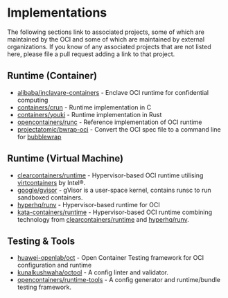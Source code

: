 # <a name="implementations" />Implementations

The following sections link to associated projects, some of which are maintained by the OCI and some of which are maintained by external organizations.
If you know of any associated projects that are not listed here, please file a pull request adding a link to that project.

## <a name="implementationsRuntimeContainer" />Runtime (Container)

* [alibaba/inclavare-containers][rune] - Enclave OCI runtime for confidential computing
* [containers/crun][crun] - Runtime implementation in C
* [containers/youki][youki] - Runtime implementation in Rust
* [opencontainers/runc][runc] - Reference implementation of OCI runtime
* [projectatomic/bwrap-oci][bwrap-oci] - Convert the OCI spec file to a command line for [bubblewrap][bubblewrap]

## <a name="implementationsRuntimeVirtualMachine" />Runtime (Virtual Machine)

* [clearcontainers/runtime][cc-runtime] - Hypervisor-based OCI runtime utilising [virtcontainers][virtcontainers] by Intel®.
* [google/gvisor][gvisor] - gVisor is a user-space kernel, contains runsc to run sandboxed containers.
* [hyperhq/runv][runv] - Hypervisor-based runtime for OCI
* [kata-containers/runtime][kata-runtime] - Hypervisor-based OCI runtime combining technology from [clearcontainers/runtime][cc-runtime] and [hyperhq/runv][runv].

## <a name="implementationsTestingTools" />Testing & Tools

* [huawei-openlab/oct][oct] - Open Container Testing framework for OCI configuration and runtime
* [kunalkushwaha/octool][octool] - A config linter and validator.
* [opencontainers/runtime-tools][runtime-tools] - A config generator and runtime/bundle testing framework.

[bubblewrap]: https://github.com/projectatomic/bubblewrap
[bwrap-oci]: https://github.com/projectatomic/bwrap-oci
[cc-runtime]: https://github.com/clearcontainers/runtime
[crun]: https://github.com/containers/crun
[gvisor]: https://github.com/google/gvisor
[kata-runtime]: https://github.com/kata-containers/runtime
[oct]: https://github.com/huawei-openlab/oct
[octool]: https://github.com/kunalkushwaha/octool
[runc]: https://github.com/opencontainers/runc
[rune]: https://github.com/alibaba/inclavare-containers
[runtime-tools]: https://github.com/opencontainers/runtime-tools
[runv]: https://github.com/hyperhq/runv
[virtcontainers]: https://github.com/containers/virtcontainers
[youki]: https://github.com/containers/youki